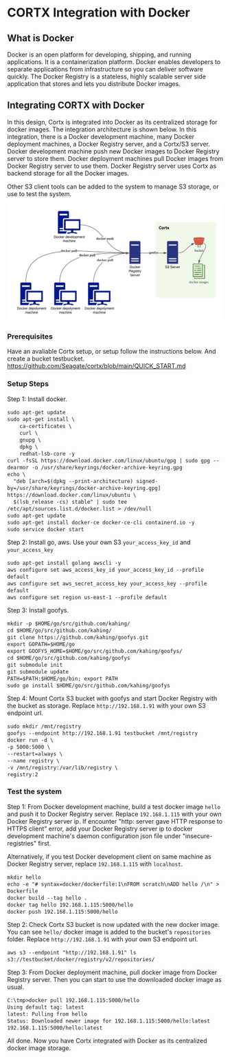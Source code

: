 # CORTX Integration with Docker

What is Docker
----
Docker is an open platform for developing, shipping, and running applications. It is a containerization platform. Docker enables developers to separate applications from infrastructure so you can deliver software quickly. The Docker Registry is a stateless, highly scalable server side application that stores and lets you distribute Docker images.

Integrating CORTX with Docker
----
In this design, Cortx is integrated into Docker as its centralized storage for docker images. The integration architecture is shown below. In this integration, there is a Docker development machine, many Docker deployment machines, a Docker Registry server, and a Cortx/S3 server. Docker development machine push new Docker images to Docker Registry server to store them. Docker deployment machines pull Docker images from Docker Registry server to use them. Docker Registry server uses Cortx as backend storage for all the Docker images.

Other S3 client tools can be added to the system to manage S3 storage, or use to test the system.

![architecture](image/docker_integration_architecture.jpeg)

###  Prerequisites
Have an avaliable Cortx setup, or setup follow the instructions below. And create a bucket testbucket.
https://github.com/Seagate/cortx/blob/main/QUICK_START.md

###  Setup Steps

Step 1: Install docker.

    sudo apt-get update
    sudo apt-get install \
        ca-certificates \
        curl \
        gnupg \
        dpkg \
        redhat-lsb-core -y
    curl -fsSL https://download.docker.com/linux/ubuntu/gpg | sudo gpg --dearmor -o /usr/share/keyrings/docker-archive-keyring.gpg
    echo \
      "deb [arch=$(dpkg --print-architecture) signed-by=/usr/share/keyrings/docker-archive-keyring.gpg] https://download.docker.com/linux/ubuntu \
      $(lsb_release -cs) stable" | sudo tee /etc/apt/sources.list.d/docker.list > /dev/null
    sudo apt-get update
    sudo apt-get install docker-ce docker-ce-cli containerd.io -y
    sudo service docker start


Step 2: Install go, aws. Use your own S3 `your_access_key_id` and `your_access_key`

    sudo apt-get install golang awscli -y
    aws configure set aws_access_key_id your_access_key_id --profile default
    aws configure set aws_secret_access_key your_access_key --profile default
    aws configure set region us-east-1 --profile default

Step 3: Install goofys.

    mkdir -p $HOME/go/src/github.com/kahing/
    cd $HOME/go/src/github.com/kahing/
    git clone https://github.com/kahing/goofys.git
    export GOPATH=$HOME/go
    export GOOFYS_HOME=$HOME/go/src/github.com/kahing/goofys/
    cd $HOME/go/src/github.com/kahing/goofys
    git submodule init
    git submodule update
    PATH=$PATH:$HOME/go/bin; export PATH
    sudo go install $HOME/go/src/github.com/kahing/goofys

Step 4: Mount Cortx S3 bucket with goofys and start Docker Registry with the bucket as storage. Replace `http://192.168.1.91` with your own S3 endpoint url.

    sudo mkdir /mnt/registry
    goofys --endpoint http://192.168.1.91 testbucket /mnt/registry
    docker run -d \
    -p 5000:5000 \
    --restart=always \
    --name registry \
    -v /mnt/registry:/var/lib/registry \
    registry:2

###  Test the system

Step 1: From Docker development machine, build a test docker image `hello` and push it to Docker Registry server. Replace `192.168.1.115` with your own Docker Registry server ip. If encounter "http: server gave HTTP response to HTTPS client" error, add your Docker Registry server ip to docker development machine's daemon configuration json file under "insecure-registries" first.

Alternatively, if you test Docker development client on same machine as Docker Registry server, replace `192.168.1.115` with `localhost`.

    mkdir hello
    echo -e "# syntax=docker/dockerfile:1\nFROM scratch\nADD hello /\n" > Dockerfile
    docker build --tag hello .
    docker tag hello 192.168.1.115:5000/hello
    docker push 192.168.1.115:5000/hello

Step 2: Check Cortx S3 bucket is now updated with the new docker image. You can see `hello/` docker image is added to the bucket's `repositories` folder. Replace `http://192.168.1.91` with your own S3 endpoint url.

    aws s3 --endpoint "http://192.168.1.91" ls s3://testbucket/docker/registry/v2/repositories/

Step 3: From Docker deployment machine, pull docker image from Docker Registry server. Then you can start to use the downloaded docker image as usual.

    C:\tmp>docker pull 192.168.1.115:5000/hello
    Using default tag: latest
    latest: Pulling from hello
    Status: Downloaded newer image for 192.168.1.115:5000/hello:latest
    192.168.1.115:5000/hello:latest

All done. Now you have Cortx integrated with Docker as its centralized docker image storage.
